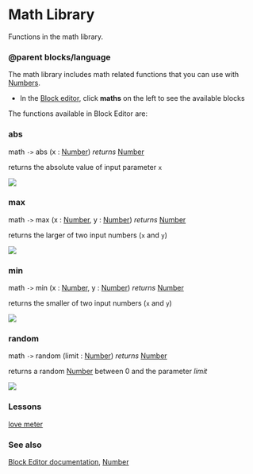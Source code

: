 # Math Library

Functions in the math library.

### @parent blocks/language

The math library includes math related functions that you can use with [Numbers](/reference/types/number).

* In the [Block editor](/blocks/editor), click **maths** on the left to see the available blocks

The functions available in Block Editor are:

### abs

math `->` abs (x : [Number](/reference/types/number)) *returns* [Number](/reference/types/number)

returns the absolute value of input parameter `x`

![](/static/mb/blocks/math-0.png)

### max

math `->` max (x : [Number](/reference/types/number), y : [Number](/reference/types/number)) *returns* [Number](/reference/types/number)

returns the larger of two input numbers (`x` and `y`)

![](/static/mb/blocks/math-1.png)

### min

math `->` min (x : [Number](/reference/types/number), y : [Number](/reference/types/number)) *returns* [Number](/reference/types/number)

returns the smaller of two input numbers (`x` and `y`)

![](/static/mb/blocks/math-2.png)

### random

math `->` random (limit : [Number](/reference/types/number)) *returns* [Number](/reference/types/number)

returns a random [Number](/reference/types/number) between 0 and the parameter *limit*

![](/static/mb/blocks/math-3.png)

### Lessons

[love meter](/lessons/love-meter)

### See also

[Block Editor documentation](/blocks/contents), [Number](/reference/types/number)

